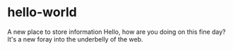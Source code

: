 # hello-world
A new place to store information
Hello,
how are you doing on this fine day? 
It's a new foray into the underbelly of the web.
